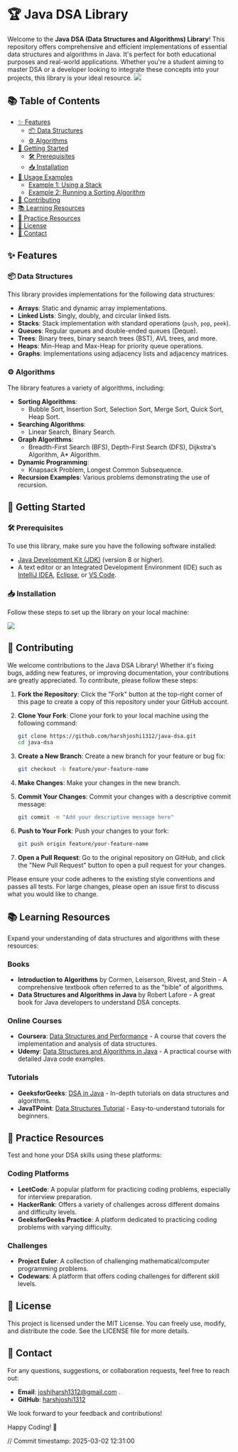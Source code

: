 # 🏆 Java DSA Library

Welcome to the **Java DSA (Data Structures and Algorithms) Library**! This repository offers comprehensive and efficient implementations of essential data structures and algorithms in Java. It's perfect for both educational purposes and real-world applications. Whether you're a student aiming to master DSA or a developer looking to integrate these concepts into your projects, this library is your ideal resource.
![](https://i.imgur.com/waxVImv.png)


## 📚 Table of Contents

- [✨ Features](#-features)
  - [📦 Data Structures](#-data-structures)
  - [⚙️ Algorithms](#️-algorithms)
- [🚀 Getting Started](#-getting-started)
  - [🛠️ Prerequisites](#️-prerequisites)
  - [📥 Installation](#-installation)
- [📘 Usage Examples](#-usage-examples)
  - [Example 1: Using a Stack](#example-1-using-a-stack)
  - [Example 2: Running a Sorting Algorithm](#example-2-running-a-sorting-algorithm)
- [🤝 Contributing](#-contributing)
- [📚 Learning Resources](#-learning-resources)
- [🔗 Practice Resources](#-practice-resources)
- [📝 License](#-license)
- [📧 Contact](#-contact)

## ✨ Features

### 📦 Data Structures

This library provides implementations for the following data structures:

- **Arrays**: Static and dynamic array implementations.
- **Linked Lists**: Singly, doubly, and circular linked lists.
- **Stacks**: Stack implementation with standard operations (`push`, `pop`, `peek`).
- **Queues**: Regular queues and double-ended queues (Deque).
- **Trees**: Binary trees, binary search trees (BST), AVL trees, and more.
- **Heaps**: Min-Heap and Max-Heap for priority queue operations.
- **Graphs**: Implementations using adjacency lists and adjacency matrices.

### ⚙️ Algorithms

The library features a variety of algorithms, including:

- **Sorting Algorithms**:
  - Bubble Sort, Insertion Sort, Selection Sort, Merge Sort, Quick Sort, Heap Sort.
- **Searching Algorithms**:
  - Linear Search, Binary Search.
- **Graph Algorithms**:
  - Breadth-First Search (BFS), Depth-First Search (DFS), Dijkstra's Algorithm, A* Algorithm.
- **Dynamic Programming**:
  - Knapsack Problem, Longest Common Subsequence.
- **Recursion Examples**: Various problems demonstrating the use of recursion.

## 🚀 Getting Started

### 🛠️ Prerequisites

To use this library, make sure you have the following software installed:

- [Java Development Kit (JDK)](https://www.oracle.com/java/technologies/javase-downloads.html) (version 8 or higher).
- A text editor or an Integrated Development Environment (IDE) such as [IntelliJ IDEA](https://www.jetbrains.com/idea/), [Eclipse](https://www.eclipse.org/), or [VS Code](https://code.visualstudio.com/).

### 📥 Installation

Follow these steps to set up the library on your local machine:


![](https://i.imgur.com/waxVImv.png)

## 🤝 Contributing

We welcome contributions to the Java DSA Library! Whether it's fixing bugs, adding new features, or improving documentation, your contributions are greatly appreciated. To contribute, please follow these steps:

1. **Fork the Repository**: Click the "Fork" button at the top-right corner of this page to create a copy of this repository under your GitHub account.

2. **Clone Your Fork**: Clone your fork to your local machine using the following command:

    ```bash
    git clone https://github.com/harshjoshi1312/java-dsa.git
    cd java-dsa
    ```

3. **Create a New Branch**: Create a new branch for your feature or bug fix:

    ```bash
    git checkout -b feature/your-feature-name
    ```

4. **Make Changes**: Make your changes in the new branch.

5. **Commit Your Changes**: Commit your changes with a descriptive commit message:

    ```bash
    git commit -m "Add your descriptive message here"
    ```

6. **Push to Your Fork**: Push your changes to your fork:

    ```bash
    git push origin feature/your-feature-name
    ```

7. **Open a Pull Request**: Go to the original repository on GitHub, and click the "New Pull Request" button to open a pull request for your changes.

Please ensure your code adheres to the existing style conventions and passes all tests. For large changes, please open an issue first to discuss what you would like to change.

## 📚 Learning Resources

Expand your understanding of data structures and algorithms with these resources:

### Books

- **Introduction to Algorithms** by Cormen, Leiserson, Rivest, and Stein - A comprehensive textbook often referred to as the "bible" of algorithms.
- **Data Structures and Algorithms in Java** by Robert Lafore - A great book for Java developers to understand DSA concepts.

### Online Courses

- **Coursera**: [Data Structures and Performance](https://www.coursera.org/learn/data-structures-optimizing-performance) - A course that covers the implementation and analysis of data structures.
- **Udemy**: [Data Structures and Algorithms in Java](https://www.udemy.com/course/data-structures-and-algorithms-in-java/) - A practical course with detailed Java code examples.

### Tutorials

- **GeeksforGeeks**: [DSA in Java](https://www.geeksforgeeks.org/data-structures/) - In-depth tutorials on data structures and algorithms.
- **JavaTPoint**: [Data Structures Tutorial](https://www.javatpoint.com/data-structure-tutorial) - Easy-to-understand tutorials for beginners.

## 🔗 Practice Resources

Test and hone your DSA skills using these platforms:

### Coding Platforms

- **LeetCode**: A popular platform for practicing coding problems, especially for interview preparation.
- **HackerRank**: Offers a variety of challenges across different domains and difficulty levels.
- **GeeksforGeeks Practice**: A platform dedicated to practicing coding problems with varying difficulty.

### Challenges

- **Project Euler**: A collection of challenging mathematical/computer programming problems.
- **Codewars**: A platform that offers coding challenges for different skill levels.

## 📝 License

This project is licensed under the MIT License. You can freely use, modify, and distribute the code. See the LICENSE file for more details.

## 📧 Contact

For any questions, suggestions, or collaboration requests, feel free to reach out:

- **Email**: joshiharsh1312@gmail.com .
- **GitHub**: [harshjoshi1312](https://github.com/harshjoshi1312)

We look forward to your feedback and contributions!

Happy Coding! 🚀

// Commit timestamp: 2025-03-02 12:31:00